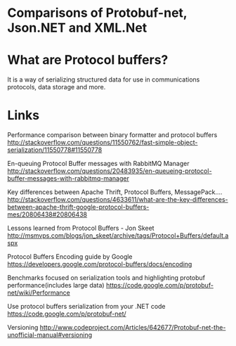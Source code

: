 Comparisons of Protobuf-net, Json.NET and XML.Net
==================================================

What are Protocol buffers?
======================
It is a way of serializing structured data for use in communications protocols, data storage and more.

Links
======
Performance comparison between binary formatter and protocol buffers
http://stackoverflow.com/questions/11550762/fast-simple-object-serialization/11550778#11550778

En-queuing Protocol Buffer messages with RabbitMQ Manager 
http://stackoverflow.com/questions/20483935/en-queueing-protocol-buffer-messages-with-rabbitmq-manager

Key differences between Apache Thrift, Protocol Buffers, MessagePack....
http://stackoverflow.com/questions/4633611/what-are-the-key-differences-between-apache-thrift-google-protocol-buffers-mes/20806438#20806438

Lessons learned from Protocol Buffers - Jon Skeet
http://msmvps.com/blogs/jon_skeet/archive/tags/Protocol+Buffers/default.aspx

Protocol Buffers Encoding guide by Google
https://developers.google.com/protocol-buffers/docs/encoding

Benchmarks focused on serialization tools and highlighting protobuf performance(includes large data)
https://code.google.com/p/protobuf-net/wiki/Performance

Use protocol buffers serialization from your .NET code
https://code.google.com/p/protobuf-net/

Versioning
http://www.codeproject.com/Articles/642677/Protobuf-net-the-unofficial-manual#versioning


